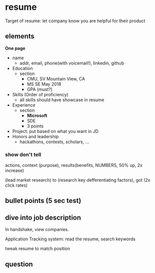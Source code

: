 # resume

Target of resume: let company know you are helpful for their product

## elements

**One page**

- name
    - addr, email, phone(with voicemail!), linkedin, github
- Education
    - section
        - CMU, SV           Mountain View, CA
        - MS SE             May 2018
        - GPA (must?)
- Skills (Order of proficiency)
    - all skills should have showcase in resume
- Experience
    - section
        - **Microsoft**
        - SDE
        - 3 points
- Project: put based on what you want in JD
- Honors and leadership
    - hackathons, contests, scholars, ...

### show don't tell
 
actions, context (purpose), results(benefits, NUMBERS, 50% up, 2x increase)

(lead market research) to (research key defferentiating factors), got (2x click rates)

## bullet points (5 sec test)

## dive into job description

In handshake, view companies.

Application Tracking system: read the resume, search keywords

tweak resume to match position



## question

